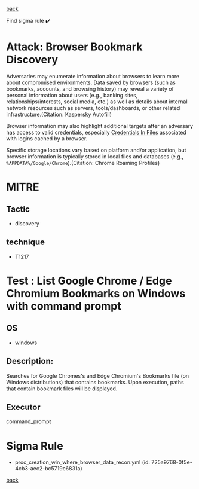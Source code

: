 
[back](../index.md)

Find sigma rule :heavy_check_mark: 

# Attack: Browser Bookmark Discovery 

Adversaries may enumerate information about browsers to learn more about compromised environments. Data saved by browsers (such as bookmarks, accounts, and browsing history) may reveal a variety of personal information about users (e.g., banking sites, relationships/interests, social media, etc.) as well as details about internal network resources such as servers, tools/dashboards, or other related infrastructure.(Citation: Kaspersky Autofill)

Browser information may also highlight additional targets after an adversary has access to valid credentials, especially [Credentials In Files](https://attack.mitre.org/techniques/T1552/001) associated with logins cached by a browser.

Specific storage locations vary based on platform and/or application, but browser information is typically stored in local files and databases (e.g., `%APPDATA%/Google/Chrome`).(Citation: Chrome Roaming Profiles)

# MITRE
## Tactic
  - discovery


## technique
  - T1217


# Test : List Google Chrome / Edge Chromium Bookmarks on Windows with command prompt
## OS
  - windows


## Description:
Searches for Google Chromes's and Edge Chromium's Bookmarks file (on Windows distributions) that contains bookmarks.
Upon execution, paths that contain bookmark files will be displayed.


## Executor
command_prompt

# Sigma Rule
 - proc_creation_win_where_browser_data_recon.yml (id: 725a9768-0f5e-4cb3-aec2-bc5719c6831a)



[back](../index.md)
